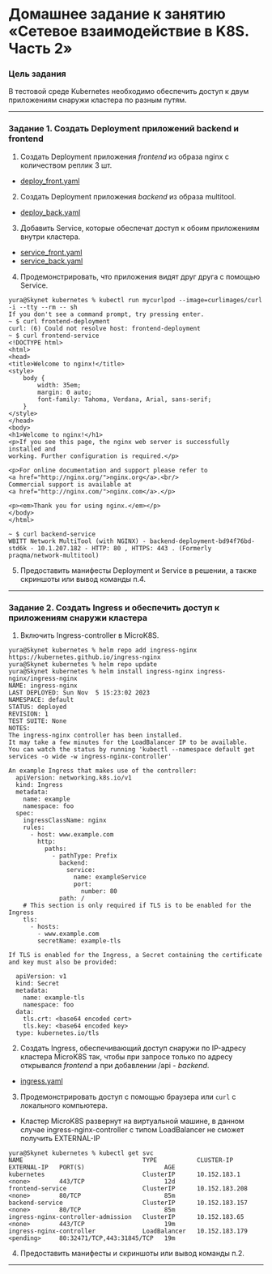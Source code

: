 # Домашнее задание к занятию «Сетевое взаимодействие в K8S. Часть 2»

### Цель задания

В тестовой среде Kubernetes необходимо обеспечить доступ к двум приложениям снаружи кластера по разным путям.

------

### Задание 1. Создать Deployment приложений backend и frontend

1. Создать Deployment приложения _frontend_ из образа nginx с количеством реплик 3 шт.  
- [deploy_front.yaml](https://github.com/kibernetiq/netology_k8s/blob/kuber-hw-1-5/deploy_front.yaml)
2. Создать Deployment приложения _backend_ из образа multitool.  
- [deploy_back.yaml](https://github.com/kibernetiq/netology_k8s/blob/kuber-hw-1-5/deploy_back.yaml)
3. Добавить Service, которые обеспечат доступ к обоим приложениям внутри кластера.  
- [service_front.yaml](https://github.com/kibernetiq/netology_k8s/blob/kuber-hw-1-5/service_front.yaml)
- [service_back.yaml](https://github.com/kibernetiq/netology_k8s/blob/kuber-hw-1-5/service_back.yaml)
4. Продемонстрировать, что приложения видят друг друга с помощью Service.
```
yura@Skynet kubernetes % kubectl run mycurlpod --image=curlimages/curl -i --tty --rm -- sh
If you don't see a command prompt, try pressing enter.
~ $ curl frontend-deployment
curl: (6) Could not resolve host: frontend-deployment
~ $ curl frontend-service
<!DOCTYPE html>
<html>
<head>
<title>Welcome to nginx!</title>
<style>
    body {
        width: 35em;
        margin: 0 auto;
        font-family: Tahoma, Verdana, Arial, sans-serif;
    }
</style>
</head>
<body>
<h1>Welcome to nginx!</h1>
<p>If you see this page, the nginx web server is successfully installed and
working. Further configuration is required.</p>

<p>For online documentation and support please refer to
<a href="http://nginx.org/">nginx.org</a>.<br/>
Commercial support is available at
<a href="http://nginx.com/">nginx.com</a>.</p>

<p><em>Thank you for using nginx.</em></p>
</body>
</html>
```

```
~ $ curl backend-service
WBITT Network MultiTool (with NGINX) - backend-deployment-bd94f76bd-std6k - 10.1.207.182 - HTTP: 80 , HTTPS: 443 . (Formerly praqma/network-multitool)
```
5. Предоставить манифесты Deployment и Service в решении, а также скриншоты или вывод команды п.4.

------

### Задание 2. Создать Ingress и обеспечить доступ к приложениям снаружи кластера

1. Включить Ingress-controller в MicroK8S.
```
yura@Skynet kubernetes % helm repo add ingress-nginx https://kubernetes.github.io/ingress-nginx
yura@Skynet kubernetes % helm repo update
yura@Skynet kubernetes % helm install ingress-nginx ingress-nginx/ingress-nginx
NAME: ingress-nginx
LAST DEPLOYED: Sun Nov  5 15:23:02 2023
NAMESPACE: default
STATUS: deployed
REVISION: 1
TEST SUITE: None
NOTES:
The ingress-nginx controller has been installed.
It may take a few minutes for the LoadBalancer IP to be available.
You can watch the status by running 'kubectl --namespace default get services -o wide -w ingress-nginx-controller'

An example Ingress that makes use of the controller:
  apiVersion: networking.k8s.io/v1
  kind: Ingress
  metadata:
    name: example
    namespace: foo
  spec:
    ingressClassName: nginx
    rules:
      - host: www.example.com
        http:
          paths:
            - pathType: Prefix
              backend:
                service:
                  name: exampleService
                  port:
                    number: 80
              path: /
    # This section is only required if TLS is to be enabled for the Ingress
    tls:
      - hosts:
        - www.example.com
        secretName: example-tls

If TLS is enabled for the Ingress, a Secret containing the certificate and key must also be provided:

  apiVersion: v1
  kind: Secret
  metadata:
    name: example-tls
    namespace: foo
  data:
    tls.crt: <base64 encoded cert>
    tls.key: <base64 encoded key>
  type: kubernetes.io/tls

```

2. Создать Ingress, обеспечивающий доступ снаружи по IP-адресу кластера MicroK8S так, чтобы при запросе только по адресу открывался _frontend_ а при добавлении /api - _backend_.
- [ingress.yaml](https://github.com/kibernetiq/netology_k8s/blob/kuber-hw-1-5/ingress.yaml)
3. Продемонстрировать доступ с помощью браузера или `curl` с локального компьютера.
- Кластер MicroK8S развернут на виртуальной машине, в данном случае ingress-nginx-controller с типом LoadBalancer не сможет получить EXTERNAL-IP
```
yura@Skynet kubernetes % kubectl get svc
NAME                                 TYPE           CLUSTER-IP       EXTERNAL-IP   PORT(S)                      AGE
kubernetes                           ClusterIP      10.152.183.1     <none>        443/TCP                      12d
frontend-service                     ClusterIP      10.152.183.208   <none>        80/TCP                       85m
backend-service                      ClusterIP      10.152.183.157   <none>        80/TCP                       85m
ingress-nginx-controller-admission   ClusterIP      10.152.183.65    <none>        443/TCP                      19m
ingress-nginx-controller             LoadBalancer   10.152.183.179   <pending>     80:32471/TCP,443:31845/TCP   19m
```
4. Предоставить манифесты и скриншоты или вывод команды п.2.

------